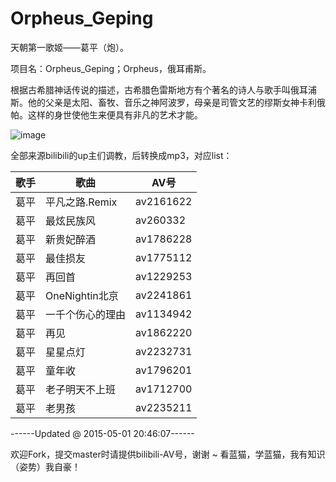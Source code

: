 # Orpheus_Geping
天朝第一歌姬——葛平（炮）。

项目名：Orpheus_Geping；Orpheus，俄耳甫斯。   

根据古希腊神话传说的描述，古希腊色雷斯地方有个著名的诗人与歌手叫俄耳浦斯。他的父亲是太阳、畜牧、音乐之神阿波罗，母亲是司管文艺的缪斯女神卡利俄帕。这样的身世使他生来便具有非凡的艺术才能。

![image](https://camo.githubusercontent.com/2de818cadbad73e6c06b81b37fadc258b72d67d4/687474703a2f2f696d67352e646f7562616e2e636f6d2f766965772f7374617475732f7261772f7075626c69632f3437343334643134613834343335382e6a7067)


全部来源bilibili的up主们调教，后转换成mp3，对应list：

歌手|歌曲|AV号
---|---|---
葛平|平凡之路.Remix|av2161622
葛平|最炫民族风|av260332
葛平|新贵妃醉酒|av1786228
葛平|最佳损友|av1775112
葛平|再回首|av1229253
葛平|OneNightin北京|av2241861
葛平|一千个伤心的理由|av1134942
葛平|再见|av1862220
葛平|星星点灯|av2232731
葛平|童年收|av1796201
葛平|老子明天不上班|av1712700
葛平|老男孩|av2235211


------Updated @ 2015-05-01 20:46:07------

欢迎Fork，提交master时请提供bilibili-AV号，谢谢 ~
看蓝猫，学蓝猫，我有知识（姿势）我自豪！
